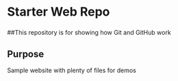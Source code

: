 # Starter Web Repo

###
##This repository is for showing how Git and GitHub work

## Purpose

Sample website with plenty of files for demos
